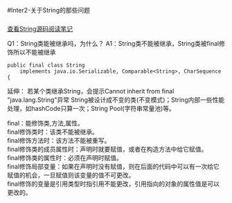 #Inter2-关于String的那些问题

###
[查看String源码阅读笔记](https://github.com/mynawang/Java-Source-Code-Learning/blob/master/src/main/java/com/sedion/mynawang/java8/lang/TString.java)

Q1：String类能被继承吗，为什么？
A1：String类不能被继承，String类被final修饰所以不能被继承
```
public final class String
    implements java.io.Serializable, Comparable<String>, CharSequence {
```
延伸：
若某个类继承String，会提示Cannot inherit from final "java.lang.String"异常
String被设计成不变的类(不变模式)；String内部一些性能处理，如hashCode只算一次；String Pool(字符串常量池)等。  

final：能修饰类,方法,属性。   
final修饰类时：该类不能被继承。     
final修饰方法时：该方法不能被重写。     
final修饰类的成员属性时：声明时就要赋值，或者在构造方法中给它赋值。     
final修饰类的属性时：必须在声明时赋值。     
final修饰局部变量：如果在声明时没有赋值，则在后面的代码中可以有一次给它赋值的机会，一旦赋值则该变量的值不可更改。     
final修饰的变量是引用类型时指引用不能更改，引用指向的对象的属性值是可以更改的。   
  
     